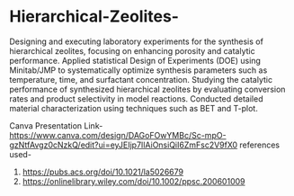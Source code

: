 # Hierarchical-Zeolites-
Designing and executing laboratory experiments for the synthesis of hierarchical zeolites, focusing on enhancing porosity and catalytic performance. Applied statistical Design of Experiments (DOE) using Minitab/JMP to systematically optimize synthesis parameters such as temperature, time, and surfactant concentration.
Studying the catalytic performance of synthesized hierarchical zeolites by evaluating conversion rates and product selectivity in model reactions. Conducted detailed material characterization using techniques such as BET and T-plot.

Canva Presentation Link- https://www.canva.com/design/DAGoFOwYMBc/Sc-mpO-gzNtfAvgz0cNzkQ/edit?ui=eyJEIjp7IlAiOnsiQiI6ZmFsc2V9fX0
references used- 
1. https://pubs.acs.org/doi/10.1021/la5026679
2. https://onlinelibrary.wiley.com/doi/10.1002/ppsc.200601009
